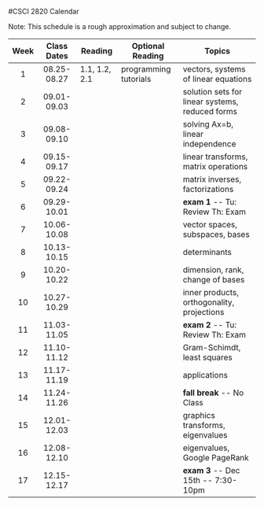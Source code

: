 #CSCI 2820 Calendar

Note: This schedule is a rough approximation and subject to change.

| Week  | Class Dates  | Reading       |    Optional Reading   |                Topics                                 |
|:-----:|:------------:| --------------| ----------------------|-------------------------------------------------------|
|   1   | 08.25-08.27  | 1.1, 1.2, 2.1 | programming tutorials | vectors, systems of linear equations                  |
|   2   | 09.01-09.03  |               |                       | solution sets for linear systems, reduced forms       |
|   3   | 09.08-09.10  |               |                       | solving Ax=b, linear independence                     |
|   4   | 09.15-09.17  |               |                       | linear transforms, matrix operations                  |
|   5   | 09.22-09.24  |               |                       | matrix inverses, factorizations                       |
|   6   | 09.29-10.01  |               |                       | **exam 1** -- Tu: Review Th: Exam                     |
|   7   | 10.06-10.08  |               |                       | vector spaces, subspaces, bases                       |
|   8   | 10.13-10.15  |               |                       | determinants                                          |
|   9   | 10.20-10.22  |               |                       | dimension, rank, change of bases                      |
|  10   | 10.27-10.29  |               |                       | inner products, orthogonality, projections            |
|  11   | 11.03-11.05  |               |                       | **exam 2** -- Tu: Review Th: Exam                     |
|  12   | 11.10-11.12  |               |                       | Gram-Schimdt, least squares                           |
|  13   | 11.17-11.19  |               |                       | applications                                          |
|  14   | 11.24-11.26  |               |                       | **fall break** -- No Class                            |
|  15   | 12.01-12.03  |               |                       | graphics transforms, eigenvalues                      |
|  16   | 12.08-12.10  |               |                       | eigenvalues, Google PageRank                          |
|  17   | 12.15-12.17  |               |                       | **exam 3** -- Dec 15th -- 7:30-10pm                   |
